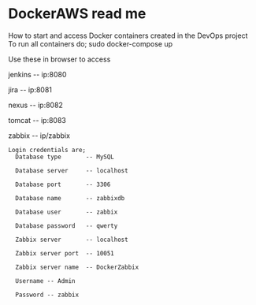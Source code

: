 # DockerAWS read me

How to start and access Docker containers created in the DevOps project
To run all containers do;
  sudo docker-compose up
  
Use these in browser to access

  jenkins 	-- ip:8080
  
  jira 		-- ip:8081
  
  nexus 	-- ip:8082
  
  tomcat 	-- ip:8083
  
  zabbix 	-- ip/zabbix
  
    Login credentials are;
      Database type	      -- MySQL
	  
      Database server	  -- localhost
	  
      Database port	      -- 3306
	  
      Database name	      -- zabbixdb
	  
      Database user	      -- zabbix
	  
      Database password	  -- qwerty

      Zabbix server	      -- localhost
	  
      Zabbix server port  -- 10051
	  
      Zabbix server name  -- DockerZabbix

      Username -- Admin
	  
      Password -- zabbix
	  
